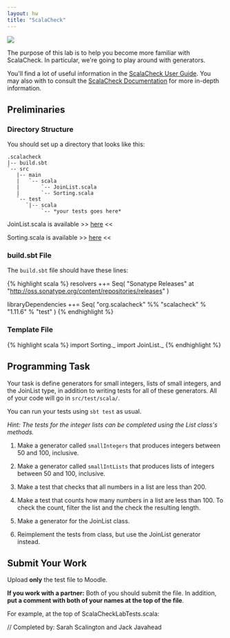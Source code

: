 ```yaml
---
layout: hw
title: "ScalaCheck"
---
```


<a href="http://xkcd.com/246/">
<img src="http://imgs.xkcd.com/comics/turing_test.png">
</a>

The purpose of this lab is to help you become more familiar with ScalaCheck.
In particular, we're going to play around with generators.

You'll find a lot of useful information in the [ScalaCheck User
Guide](https://github.com/rickynils/scalacheck/wiki/User-Guide). You may also
with to consult the [ScalaCheck
Documentation](http://www.scalacheck.org/documentation.html) for more in-depth
information.

## Preliminaries

### Directory Structure

You should set up a directory that looks like this:

    .scalacheck
    |-- build.sbt
    `-- src
       |-- main
       |   `-- scala
       |       `-- JoinList.scala
       |       `-- Sorting.scala
       `-- test
          `|-- scala
               `-- *your tests goes here*

JoinList.scala is available >> [here](JoinList.scala) <<

Sorting.scala is available >> [here](Sorting.scala) <<

### build.sbt File

The `build.sbt` file should have these lines:

{% highlight scala %}
resolvers ++= Seq(
  "Sonatype Releases" at "http://oss.sonatype.org/content/repositories/releases"
)

libraryDependencies ++= Seq(
  "org.scalacheck" %% "scalacheck" % "1.11.6" % "test"
)
{% endhighlight %}

### Template File

{% highlight scala %}
import Sorting._
import JoinList._
{% endhighlight %}

## Programming Task

Your task is define generators for small integers, lists of small integers, and
the JoinList type, in addition to writing tests for all of these generators. All
of your code will go in `src/test/scala/`.

You can run your tests using `sbt test` as usual.

*Hint: The tests for the integer lists can be completed using the List class's
methods.*

1. Make a generator called `smallIntegers` that produces integers between 50 and
   100, inclusive.

2. Make a generator called `smallIntLists` that produces lists of integers
   between 50 and 100, inclusive.

3. Make a test that checks that all numbers in a list are less than 200.

4. Make a test that counts how many numbers in a list are less than 100. To
   check the count, filter the list and the check the resulting length.

5. Make a generator for the JoinList class.

6. Reimplement the tests from class, but use the JoinList generator instead.

## Submit Your Work

Upload **only** the test file to Moodle.

**If you work with a partner:** Both of you should submit the file. In addition,
**put a comment with both of your names at the top of the file**.

For example, at the top of ScalaCheckLabTests.scala:

// Completed by: Sarah Scalington and Jack Javahead
